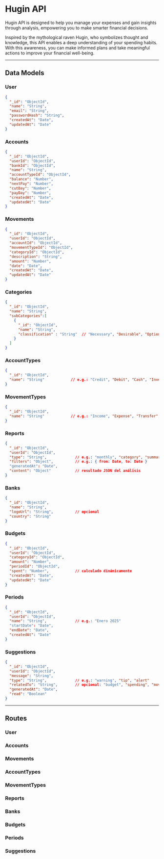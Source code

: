 # Hugin API

Hugin API is designed to help you manage your expenses and gain insights through analysis, empowering you to make smarter financial decisions.

Inspired by the mythological raven Hugin, who symbolizes thought and knowledge, this API enables a deep understanding of your spending habits. With this awareness, you can make informed plans and take meaningful actions to improve your financial well-being.

---

## Data Models

### User

```JSON
{
  "_id": "ObjectId",
  "name": "String",
  "email": "String",
  "passwordHash": "String",
  "createdAt": "Date",
  "updatedAt": "Date"
}
```

### Accounts

```JSON
{
  "_id": "ObjectId",
  "userId": "ObjectId",
  "bankId": "ObjectId",
  "name": "String",
  "accountTypeId": "ObjectId",
  "balance": "Number",
  "nextPay": "Number",
  "cutDay": "Number",
  "payDay": "Number",
  "createdAt": "Date",
  "updatedAt": "Date"
}
```

### Movements

```JSON
{
  "_id": "ObjectId",
  "userId": "ObjectId",
  "accountId": "ObjectId",
  "movementTypeId": "ObjectId",
  "categoryId": "ObjectId",
  "description": "String",
  "amount": "Number",
  "date": "Date",
  "createdAt": "Date",
  "updatedAt": "Date"
}
```

### Categories

```JSON
{
  "_id": "ObjectId",
  "name": "String",
  "subCategories":[
    {
      "_id": "ObjectId",
      "name": "String",
      "classification" : "String"  // "Necessary", "Desirable", "Optional", "Unnecessary" or "Bad" 
    }
  ]
}
```

### AccountTypes

```JSON
{
  "_id": "ObjectId",
  "name": "String"            // e.g.: "Credit", "Debit", "Cash", "Investment"
}
```

### MovementTypes

```JSON
{
  "_id": "ObjectId",
  "name": "String"            // e.g.: "Income", "Expense", "Transfer", "Debt"
}

```

### Reports

```JSON
{
  "_id": "ObjectId",
  "userId": "ObjectId",
  "type": "String",             // e.g.: "monthly", "category", "summary"
  "filters": "Object",          // e.g.: { from: Date, to: Date }
  "generatedAt": "Date",
  "content": "Object"           // resultado JSON del análisis
}

```

### Banks

```JSON
{
  "_id": "ObjectId",
  "name": "String",
  "logoUrl": "String",          // opcional
  "country": "String"
}

```

### Budgets

```JSON
{
  "_id": "ObjectId",
  "userId": "ObjectId",
  "categoryId": "ObjectId",
  "amount": "Number",
  "periodId": "ObjectId",
  "spent": "Number",            // calculado dinámicamente
  "createdAt": "Date",
  "updatedAt": "Date"
}

```

### Periods

```JSON
{
  "_id": "ObjectId",
  "userId": "ObjectId",
  "name": "String",             // e.g.: "Enero 2025"
  "startDate": "Date",
  "endDate": "Date",
  "createdAt": "Date"
}

```

### Suggestions

```JSON
{
  "_id": "ObjectId",
  "userId": "ObjectId",
  "message": "String",
  "type": "String",             // e.g.: "warning", "tip", "alert"
  "relatedTo": "String",        // opcional: "budget", "spending", "movement"
  "generatedAt": "Date",
  "read": "Boolean"
}

```

---

## Routes

### User

### Accounts

### Movements

### AccountTypes

### MovementTypes

### Reports

### Banks

### Budgets

### Periods

### Suggestions

